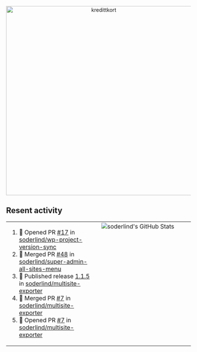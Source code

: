 
<!-- ![title-with-arrow](https://github.com/soderlind/soderlind/assets/1649452/0f685042-97c3-46ba-b290-804d07f05370) -->
<div align="center">
<img width="517" align="center" alt="kredittkort" src="https://github.com/user-attachments/assets/99b2bc83-ac5f-4905-b8c3-78cda14aa680" />
</div>

## Resent activity

<table width="100%" border="0"><tr><td width="49%">

<!--START_SECTION:activity-->
1. 💪 Opened PR [#17](https://github.com/soderlind/wp-project-version-sync/pull/17) in [soderlind/wp-project-version-sync](https://github.com/soderlind/wp-project-version-sync)
2. 🎉 Merged PR [#48](https://github.com/soderlind/super-admin-all-sites-menu/pull/48) in [soderlind/super-admin-all-sites-menu](https://github.com/soderlind/super-admin-all-sites-menu)
3. 🚀 Published release [1.1.5](https://github.com/soderlind/multisite-exporter/releases/tag/1.1.5) in [soderlind/multisite-exporter](https://github.com/soderlind/multisite-exporter)
4. 🎉 Merged PR [#7](https://github.com/soderlind/multisite-exporter/pull/7) in [soderlind/multisite-exporter](https://github.com/soderlind/multisite-exporter)
5. 💪 Opened PR [#7](https://github.com/soderlind/multisite-exporter/pull/7) in [soderlind/multisite-exporter](https://github.com/soderlind/multisite-exporter)
<!--END_SECTION:activity-->
  </td>
<td width="49%" valign="top">
     <img  alt="soderlind's GitHub Stats" src="https://awesome-github-stats.azurewebsites.net/user-stats/soderlind?cardType=octocat&theme=github&preferLogin=false&Title=FFFFFF&Border=FFFFFF" />
</td></tr></table>


<!-- ![](./profile-3d-contrib/profile-green-animate.svg) -->


